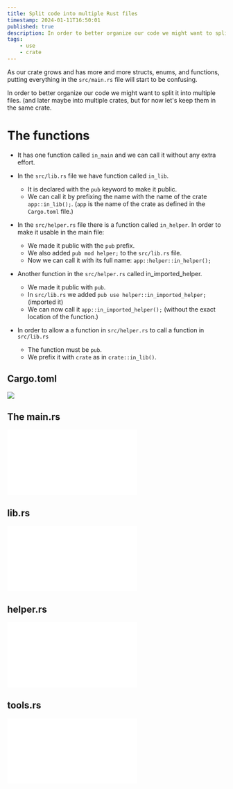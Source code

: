 ```yaml
---
title: Split code into multiple Rust files
timestamp: 2024-01-11T16:50:01
published: true
description: In order to better organize our code we might want to split it into multiple files.
tags:
    - use
    - crate
---
```



As our crate grows and has more and more structs, enums, and functions, putting everything in the `src/main.rs` file will start to be confusing.

In order to better organize our code we might want to split it into multiple files.  (and later maybe into multiple crates, but for now let's keep them in the same crate.


# The functions

* It has one function called `in_main` and we can call it without any extra effort.

* In the `src/lib.rs` file we have function called `in_lib`.
    * It is declared with the `pub` keyword to make it public.
    * We can call it by prefixing the name with the name of the crate `app::in_lib();`. (`app` is the name of the crate as defined in the `Cargo.toml` file.)


* In the `src/helper.rs` file there is a function called `in_helper`. In order to make it usable in the main file:
    * We made it public with the `pub` prefix.
    * We also added `pub mod helper;` to the `src/lib.rs` file.
    * Now we can call it with its full name: `app::helper::in_helper();`

* Another function in the `src/helper.rs` called in_imported_helper. 
    * We made it public with `pub`.
    * In `src/lib.rs` we added `pub use helper::in_imported_helper;` (imported it)
    * We can now call it `app::in_imported_helper();` (without the exact location of the function.)

* In order to allow a a function in `src/helper.rs` to call a function in `src/lib.rs`
    * The function must be `pub`.
    * We prefix it with `crate` as in `crate::in_lib()`.


## Cargo.toml

![](examples/split-code/Cargo.toml)


## The main.rs

![](examples/split-code/src/main.rs)

## lib.rs

![](examples/split-code/src/lib.rs)


## helper.rs

![](examples/split-code/src/helper.rs)

## tools.rs

![](examples/split-code/src/tools.rs)


